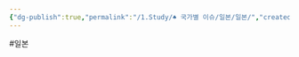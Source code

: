 ```yaml
---
{"dg-publish":true,"permalink":"/1.Study/♠ 국가별 이슈/일본/일본/","created":"2024-11-20T21:02:30.116+09:00","updated":"2025-06-03T20:07:22.366+09:00"}
---
```


#일본 